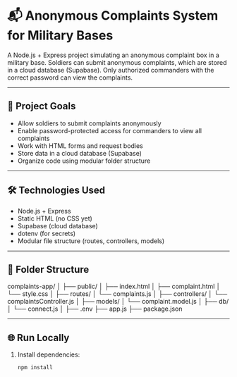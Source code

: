 # 📬 Anonymous Complaints System for Military Bases

A Node.js + Express project simulating an anonymous complaint box in a military base. Soldiers can submit anonymous complaints, which are stored in a cloud database (Supabase). Only authorized commanders with the correct password can view the complaints.

---

## 🎯 Project Goals

- Allow soldiers to submit complaints anonymously  
- Enable password-protected access for commanders to view all complaints  
- Work with HTML forms and request bodies  
- Store data in a cloud database (Supabase)  
- Organize code using modular folder structure  

---

## 🛠 Technologies Used

- Node.js + Express  
- Static HTML (no CSS yet)  
- Supabase (cloud database)  
- dotenv (for secrets)  
- Modular file structure (routes, controllers, models)  

---


## 📁 Folder Structure

complaints-app/
│
├── public/
│ ├── index.html
│ ├── complaint.html
│ └── style.css
│
├── routes/
│ └── complaints.js
│
├── controllers/
│ └── complaintsController.js
│
├── models/
│ └── complaint.model.js
│
├── db/
│ └── connect.js
│
├── .env
├── app.js
├── package.json


---

## 🌐 Run Locally

1. Install dependencies:
   ```bash
   npm install
